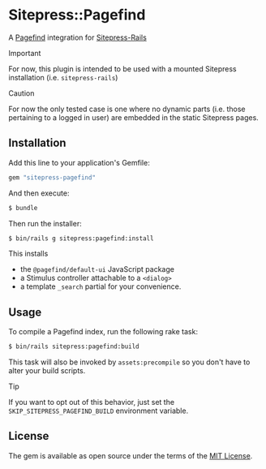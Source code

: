 # Sitepress::Pagefind
A [Pagefind](https://pagefind.app/) integration for [Sitepress-Rails](https://sitepress.cc/getting-started/rails)

> [!IMPORTANT]
> For now, this plugin is intended to be used with a mounted Sitepress installation (i.e. `sitepress-rails`)

> [!CAUTION]
> For now the only tested case is one where no dynamic parts (i.e. those pertaining to a logged in user) are embedded in the static Sitepress pages.


## Installation
Add this line to your application's Gemfile:

```ruby
gem "sitepress-pagefind"
```

And then execute:
```bash
$ bundle
```

Then run the installer:

```bash
$ bin/rails g sitepress:pagefind:install
```

This installs
- the `@pagefind/default-ui` JavaScript package
- a Stimulus controller attachable to a `<dialog>`
- a template `_search` partial for your convenience.

## Usage
To compile a Pagefind index, run the following rake task:

```bash
$ bin/rails sitepress:pagefind:build
```


This task will also be invoked by `assets:precompile` so you don't have to alter your build scripts. 

> [!TIP]
> If you want to opt out of this behavior, just set the `SKIP_SITEPRESS_PAGEFIND_BUILD` environment variable.


## License
The gem is available as open source under the terms of the [MIT License](https://opensource.org/licenses/MIT).
